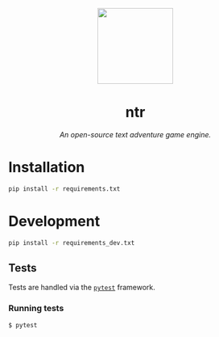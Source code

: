 <p align="center">
  <img src="https://user-images.githubusercontent.com/6860713/58073823-ec8c1580-7ba3-11e9-8794-29407032c10e.png" width="150px">
</p>
<h1 align="center">ntr</h1>
<p align="center">
  <i>An open-source text adventure game engine.</i>
</p>

# Installation

```bash
pip install -r requirements.txt
```

# Development


```bash
pip install -r requirements_dev.txt
```

## Tests

Tests are handled via the [`pytest`](https://pytest.org/) framework.

### Running tests
```bash
$ pytest
```

